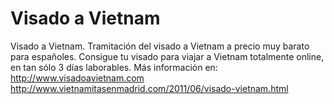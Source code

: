 Visado a Vietnam
=============

Visado a Vietnam.
Tramitación del visado a Vietnam a precio muy barato para españoles. Consigue tu visado para viajar a Vietnam totalmente online, en tan sólo 3 días laborables.
Más información en:
http://www.visadoavietnam.com
http://www.vietnamitasenmadrid.com/2011/06/visado-vietnam.html

